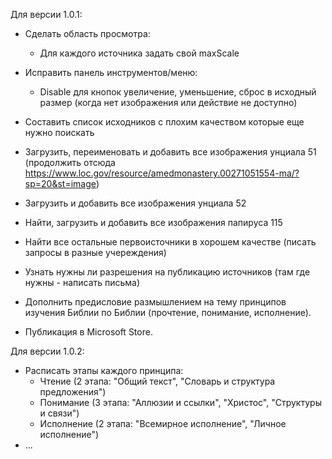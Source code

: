 Для версии 1.0.1:
- Сделать область просмотра:
  - Для каждого источника задать свой maxScale
- Исправить панель инструментов/меню:
  - Disable для кнопок увеличение, уменьшение, сброс в исходный размер (когда нет изображения или действие не доступно)

- Составить список исходников с плохим качеством которые еще нужно поискать
- Загрузить, переименовать и добавить все изображения унциала 51 (продолжить отсюда https://www.loc.gov/resource/amedmonastery.00271051554-ma/?sp=20&st=image)
- Загрузить и добавить все изображения унциала 52
- Найти, загрузить и добавить все изображения папируса 115
- Найти все остальные первоисточники в хорошем качестве (писать запросы в разные учереждения)
- Узнать нужны ли разрешения на публикацию источников (там где нужны - написать письма)

- Дополнить предисловие размышлением на тему принципов изучения Библии по Библии (прочтение, понимание, исполнение).
- Публикация в Microsoft Store.

Для версии 1.0.2:
- Расписать этапы каждого принципа:
  - Чтение (2 этапа: "Общий текст", "Словарь и структура предложения")
  - Понимание (3 этапа: "Аллюзии и ссылки", "Христос", "Структуры и связи")
  - Исполнение (2 этапа: "Всемирное исполнение", "Личное исполнение")
- ...
